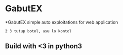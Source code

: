 # GabutEX
*GabutEX simple auto exploitations for web application
```
2 3 tutup botol, asu lo kontol
```

## Build with <3 in python3 ##

